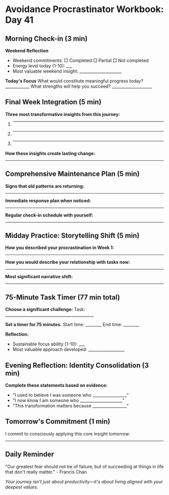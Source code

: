 # Avoidance Procrastinator Workbook: Day 41

## Morning Check-in (3 min)

**Weekend Reflection**
- Weekend commitments: □ Completed □ Partial □ Not completed
- Energy level today (1-10): ___
- Most valuable weekend insight: _____________________

**Today's Focus**
What would constitute meaningful progress today? ____________
What strengths will help you succeed? ____________________

## Final Week Integration (5 min)

**Three most transformative insights from this journey:**
1. ________________________________________________
2. ________________________________________________
3. ________________________________________________

**How these insights create lasting change:**
________________________________________________

## Comprehensive Maintenance Plan (5 min)

**Signs that old patterns are returning:**
________________________________________________

**Immediate response plan when noticed:**
________________________________________________

**Regular check-in schedule with yourself:**
________________________________________________

## Midday Practice: Storytelling Shift (5 min)

**How you described your procrastination in Week 1:**
________________________________________________

**How you would describe your relationship with tasks now:**
________________________________________________

**Most significant narrative shift:**
________________________________________________

## 75-Minute Task Timer (77 min total)

**Choose a significant challenge:**
Task: ____________________________________________

**Set a timer for 75 minutes.**
Start time: ________ End time: ________

**Reflection:**
- Sustainable focus ability (1-10): ___
- Most valuable approach developed: __________________

## Evening Reflection: Identity Consolidation (3 min)

**Complete these statements based on evidence:**
- "I used to believe I was someone who _________________"
- "I now know I am someone who _____________________"
- "This transformation matters because _________________"

## Tomorrow's Commitment (1 min)

I commit to consciously applying this core insight tomorrow:
________________________________________________

## Daily Reminder

"Our greatest fear should not be of failure, but of succeeding at things in life that don't really matter." - Francis Chan

*Your journey isn't just about productivity—it's about living aligned with your deepest values.*